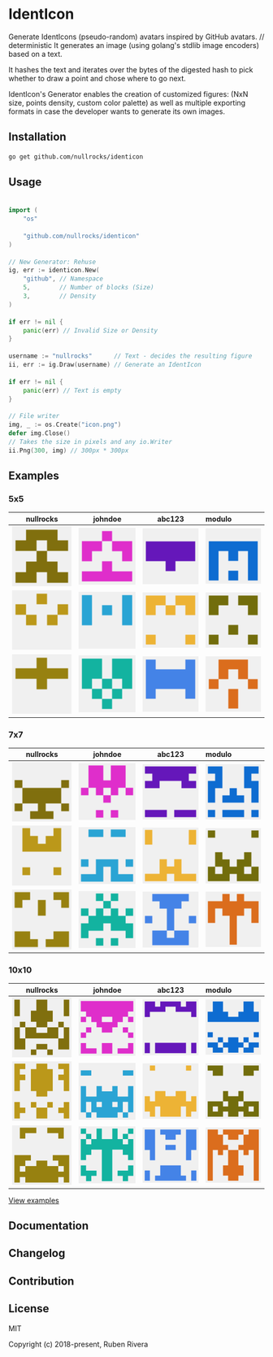 # IdentIcon

Generate IdentIcons (pseudo-random) avatars inspired by GitHub avatars.
// deterministic
It generates an image (using golang's stdlib image encoders) based on a text.

It hashes the text and iterates over the bytes of the digested hash to pick whether to draw a point and chose where to go next.

IdentIcon's Generator enables the creation of customized figures: (NxN size, points density, custom color palette) as well as multiple exporting formats in case the developer wants to generate its own images.

## Installation
```bash
go get github.com/nullrocks/identicon
```

## Usage 

```go

import (
    "os"

    "github.com/nullrocks/identicon"
)

// New Generator: Rehuse 
ig, err := identicon.New(
    "github", // Namespace
    5,        // Number of blocks (Size)
    3,        // Density
)

if err != nil {
    panic(err) // Invalid Size or Density
}

username := "nullrocks"      // Text - decides the resulting figure
ii, err := ig.Draw(username) // Generate an IdentIcon

if err != nil {
    panic(err) // Text is empty
}

// File writer
img, _ := os.Create("icon.png")
defer img.Close()
// Takes the size in pixels and any io.Writer
ii.Png(300, img) // 300px * 300px

```

## Examples

### 5x5
|nullrocks                                        | johndoe                                       | abc123                                      | modulo                                      |
:------------------------------------------------:|:---------------------------------------------:|:-------------------------------------------:|:--------------------------------------------|
![nullrocks](./examples/5x5/nullrocks.png)        | ![johndoe](./examples/5x5/johndoe.png)        | ![abc123](./examples/5x5/abc123.png)        | ![modulo](./examples/5x5/modulo.png)        |
![nullrocks](./examples/5x5/nullrocks_itx.png)    | ![johndoe](./examples/5x5/johndoe_itx.png)    | ![abc123](./examples/5x5/abc123_itx.png)    | ![modulo](./examples/5x5/modulo_itx.png)    |
![nullrocks](./examples/5x5/nullrocks_github.png) | ![johndoe](./examples/5x5/johndoe_github.png) | ![abc123](./examples/5x5/abc123_github.png) | ![modulo](./examples/5x5/modulo_github.png) |

### 7x7
|nullrocks                                        |  johndoe                                      |  abc123                                     |  modulo                                      |
:------------------------------------------------:|:---------------------------------------------:|:-------------------------------------------:|:---------------------------------------------|
![nullrocks](./examples/7x7/nullrocks.png)        | ![johndoe](./examples/7x7/johndoe.png)        | ![abc123](./examples/7x7/abc123.png)        | ![modulo](./examples/7x7/modulo.png)         |
![nullrocks](./examples/7x7/nullrocks_itx.png)    | ![johndoe](./examples/7x7/johndoe_itx.png)    | ![abc123](./examples/7x7/abc123_itx.png)    | ![modulo](./examples/7x7/modulo_itx.png)     |
![nullrocks](./examples/7x7/nullrocks_github.png) | ![johndoe](./examples/7x7/johndoe_github.png) | ![abc123](./examples/7x7/abc123_github.png) | ![modulo](./examples/7x7/modulo_github.png)  |
           
### 10x10
|nullrocks                                          |  johndoe                                        |  abc123                                       |  modulo                                       |
:--------------------------------------------------:|:-----------------------------------------------:|:---------------------------------------------:|:----------------------------------------------|
![nullrocks](./examples/10x10/nullrocks.png)        | ![johndoe](./examples/10x10/johndoe.png)        | ![abc123](./examples/10x10/abc123.png)        | ![modulo](./examples/10x10/modulo.png)        |
![nullrocks](./examples/10x10/nullrocks_itx.png)    | ![johndoe](./examples/10x10/johndoe_itx.png)    | ![abc123](./examples/10x10/abc123_itx.png)    | ![modulo](./examples/10x10/modulo_itx.png)    |
![nullrocks](./examples/10x10/nullrocks_github.png) | ![johndoe](./examples/10x10/johndoe_github.png) | ![abc123](./examples/10x10/abc123_github.png) | ![modulo](./examples/10x10/modulo_github.png) |

[View examples](./examples)

## Documentation

## Changelog

## Contribution

## License
MIT

Copyright (c) 2018-present, Ruben Rivera

